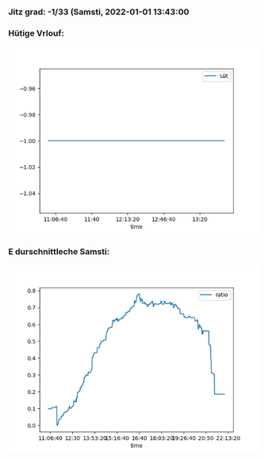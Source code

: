 ### Jitz grad: -1/33 (Samsti, 2022-01-01 13:43:00

### Hütige Vrlouf:
![Graph](Today.png)

### E durschnittleche Samsti:
![Graph](Samsti.png)